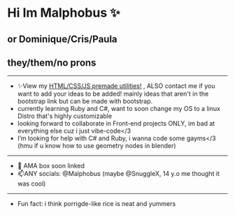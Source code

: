 # Hi Im Malphobus ✨
## or Dominique/Cris/Paula
## they/them/no prons

---

- ✨View my [HTML/CSS/JS premade utilities!](https://github.com/Malphobus/Malpho-HTML-JS-CSS-library) , ALSO contact me if you want to add your ideas to be added! mainly ideas that aren't in the bootstrap link but can be made with bootstrap.
- currently learning Ruby and C#, want to soon change my OS to a linux Distro that's highly customizable
- looking forward to collaborate in Front-end projects ONLY, im bad at everything else cuz i just vibe-code</3
- I’m looking for help with C# and Ruby, i wanna code some gayms</3 (hmu if u know how to use geometry nodes in blender)

---

- 💬 AMA box soon linked
- 📫ANY socials: @Malphobus (maybe @SnuggleX, 14 y.o me thought it was cool)

---

- Fun fact: i think porrigde-like rice is neat and yummers
